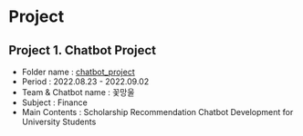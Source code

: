 # Project
## Project 1. Chatbot Project
- Folder name : [chatbot_project](https://github.com/hongseungzz/project_seungzz/tree/main/chatbot_project)
- Period : 2022.08.23 - 2022.09.02
- Team & Chatbot name : 꽃망울
- Subject : Finance
- Main Contents : Scholarship Recommendation Chatbot Development for University Students
